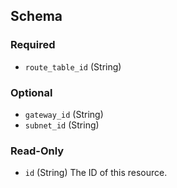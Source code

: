 ## Schema

### Required

- `route_table_id` (String)

### Optional

- `gateway_id` (String)
- `subnet_id` (String)

### Read-Only

- `id` (String) The ID of this resource.
